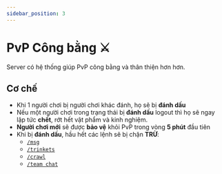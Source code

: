 ```yaml
---
sidebar_position: 3
---
```


# PvP Công bằng ⚔️

Server có hệ thống giúp PvP công bằng và thân thiện hơn hơn.
## Cơ chế

- Khi 1 người chơi bị người chơi khác đánh, họ sẽ bị **đánh dấu**
- Nếu một người chơi trong trạng thái bị **đánh dấu** logout thì họ sẽ ngay lập tức **chết**, rớt hết vật phẩm và kinh nghiệm.
- **Người chơi mới** sẽ được **bảo vệ** khỏi PvP trong vòng **5 phút** đầu tiên
- Khi bị **đánh dấu**, hầu hết các lệnh sẽ bị chặn **TRỪ**:
  - [`/msg`](../Commands/other.md)
  - [`/trinkets`](../Commands/other.md)
  - [`/crawl`](../Commands/pose.md)
  - [`/team chat`](./team.md)
